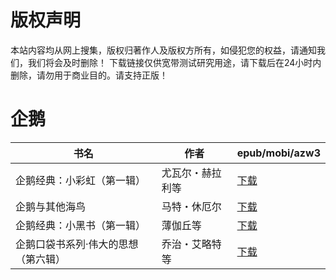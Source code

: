 # 版权声明

本站内容均从网上搜集，版权归著作人及版权方所有，如侵犯您的权益，请通知我们，我们将会及时删除！ 下载链接仅供宽带测试研究用途，请下载后在24小时内删除，请勿用于商业目的。请支持正版！

# 企鹅

| 书名 | 作者 | epub/mobi/azw3 |
| --- | --- | --- |
| 企鹅经典：小彩虹（第一辑） | 尤瓦尔・赫拉利等 | [下载](https://url89.ctfile.com/f/31084289-1357047589-826fe8?p=8866) |
| 企鹅与其他海鸟 | 马特・休厄尔 | [下载](https://url89.ctfile.com/f/31084289-1357039798-46922b?p=8866) |
| 企鹅经典：小黑书（第一辑） | 薄伽丘等 | [下载](https://url89.ctfile.com/f/31084289-1357039321-31ad7e?p=8866) |
| 企鹅口袋书系列·伟大的思想（第六辑） | 乔治・艾略特等 | [下载](https://url89.ctfile.com/f/31084289-1357032781-ada2e7?p=8866) |
